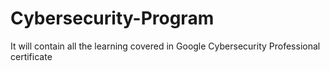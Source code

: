 # Cybersecurity-Program
It will contain all the learning covered in Google Cybersecurity Professional certificate
